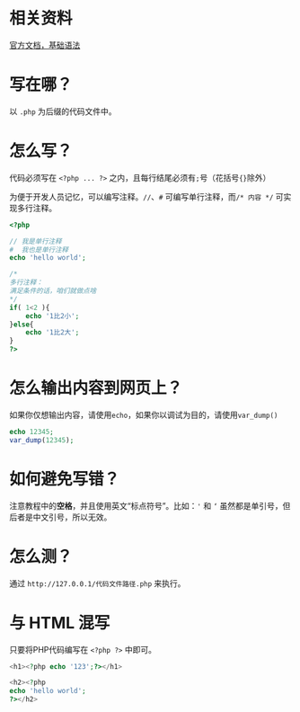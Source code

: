 # 相关资料

[官方文档，基础语法](https://www.php.net/manual/zh/language.basic-syntax.php)

# 写在哪？

以 `.php` 为后缀的代码文件中。

# 怎么写？

代码必须写在 `<?php ... ?>` 之内，且每行结尾必须有`;`号（花括号`{}`除外）

为便于开发人员记忆，可以编写注释。`//`、`#` 可编写单行注释，而`/* 内容 */` 可实现多行注释。

```PHP
<?php

// 我是单行注释
#  我也是单行注释
echo 'hello world';

/*
多行注释：
满足条件的话，咱们就做点啥
*/
if( 1<2 ){
    echo '1比2小';
}else{
    echo '1比2大';
}
?>
```

# 怎么输出内容到网页上？

如果你仅想输出内容，请使用`echo`，如果你以调试为目的，请使用`var_dump()`

```PHP
echo 12345;
var_dump(12345);
```

# 如何避免写错？

注意教程中的**空格**，并且使用英文“标点符号”。比如：`'` 和 `‘` 虽然都是单引号，但后者是中文引号，所以无效。

# 怎么测？

通过 `http://127.0.0.1/代码文件路径.php` 来执行。

# 与 HTML 混写

只要将PHP代码编写在 `<?php ?>` 中即可。

```PHP
<h1><?php echo '123';?></h1>

<h2><?php
echo 'hello world';
?></h2>
```